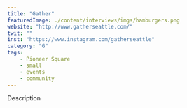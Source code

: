 ```yaml
---
title: "Gather"
featuredImage: ./content/interviews/imgs/hamburgers.png
website: "http://www.gatherseattle.com/"
twit: ""
inst: "https://www.instagram.com/gatherseattle"
category: "G"
tags:
    - Pioneer Square
    - small
    - events
    - community
---
```


Description